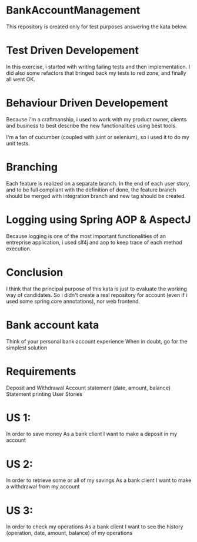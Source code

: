 # BankAccountManagement
This repository is created only for test purposes answering the kata below.


# Test Driven Developement

In this exercise, i started with writing failing tests and then implementation. I did also some refactors that bringed back my tests to red zone, and finally all went OK.

# Behaviour Driven Developement

Because i'm a craftmanship, i used to work with my product owner, clients and business to best describe the new functionalities using best tools.

I'm a fan of cucumber (coupled with juint or selenium), so i used it to do my unit tests.

# Branching

Each feature is realized on a separate branch. In the end of each user story, and to be full compliant with the definition of done, the feature branch should be merged with integration branch and new tag should be created.

# Logging using Spring AOP & AspectJ

Because logging is one of the most important functionalities of an entreprise application, i used slf4j and aop to keep trace of each method execution.

# Conclusion

I think that the principal purpose of this kata is just to evaluate the working way of candidates. So i didn't create a real repository for account (even if i used some spring core annotations), nor web frontend.


# Bank account kata

Think of your personal bank account experience When in doubt, go for the simplest solution

# Requirements

Deposit and Withdrawal
Account statement (date, amount, balance)
Statement printing
User Stories

# US 1:

In order to save money
As a bank client
I want to make a deposit in my account

# US 2:

In order to retrieve some or all of my savings
As a bank client
I want to make a withdrawal from my account

# US 3:

In order to check my operations
As a bank client
I want to see the history (operation, date, amount, balance) of my operations
